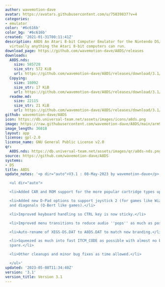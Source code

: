 ```yaml
---
author: wavemotion-dave
avatar: https://avatars.githubusercontent.com/u/75039837?v=4
categories:
- emulator
color: '#6c616b'
color_bg: '#6c616b'
created: '2021-01-31T00:11:41Z'
description: A8DS An Atari 8-bit Computer Emulator for the Nintendo DS/DSi and includes
  virtually anything the Atari 8-bit computers can run.
download_page: https://github.com/wavemotion-dave/A8DS/releases
downloads:
  A8DS.nds:
    size: 585728
    size_str: 572 KiB
    url: https://github.com/wavemotion-dave/A8DS/releases/download/3.1/A8DS.nds
  Copying:
    size: 18092
    size_str: 17 KiB
    url: https://github.com/wavemotion-dave/A8DS/releases/download/3.1/Copying
  readme.md:
    size: 22115
    size_str: 21 KiB
    url: https://github.com/wavemotion-dave/A8DS/releases/download/3.1/readme.md
github: wavemotion-dave/A8DS
icon: https://db.universal-team.net/assets/images/icons/a8ds.png
image: https://raw.githubusercontent.com/wavemotion-dave/A8DS/main/arm9/gfx/bgTop.png
image_length: 36018
layout: app
license: gpl-2.0
license_name: GNU General Public License v2.0
qr:
  A8DS.nds: https://db.universal-team.net/assets/images/qr/a8ds-nds.png
source: https://github.com/wavemotion-dave/A8DS
systems:
- DS
title: A8DS
update_notes: '<p dir="auto">V3.1 : 08-May-2023 by wavemotion-dave</p>

  <ul dir="auto">

  <li>Added CAR and ROM support for the more popular cartridge types up to 1MB.</li>

  <li>Added new D-Pad options to support joystick 2 (for games like Wizard of Wor)
  and diagonals (Q-Bert like games).</li>

  <li>Improved keyboard handling so CTRL key is now sticky.</li>

  <li>Improved menu transitions to reduce audio ''pops'' as much as possible.</li>

  <li>Auto-rename of XEGS-DS.DAT to A8DS.DAT to match new branding.</li>

  <li>Squeezed as much into fast ITCM_CODE as possible with almost no bytes left to
  spare.</li>

  <li>Other cleanups and minor bug fixes as time allowed.</li>

  </ul>'
updated: '2023-05-08T11:34:40Z'
version: '3.1'
version_title: Version 3.1
---
```

